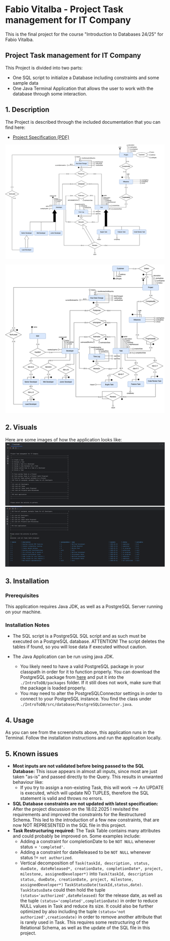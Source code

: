# Fabio Vitalba - Project Task management for IT Company
This is the final project for the course "Introduction to Databases 24/25" for Fabio Vitalba.

## Project Task management for IT Company
This Project is divided into two parts:
- One SQL script to initialize a Database including constraints and some sample data
- One Java Terminal Application that allows the user to work with the database through some interaction.

## 1. Description
The Project is described through the included documentation that you can find here:
- [Project Specification (PDF)](./Documentation/IntroToDB-ProjectSpecification.pdf)

![ER Diagram](./Documentation/IntroToDB-ProjectERDiagram.png)

![Restructured ER Diagram](./Documentation/IntroToDB-ProjectRestructuredERDiagram.png)

## 2. Visuals
Here are some images of how the application looks like:
![Main Menu Screenshot](./Documentation/usage-main-menu.png)
![TD Table Sample Screenshot](./Documentation/usage-example-table.png)

## 3. Installation
### Prerequisites
This application requires Java JDK, as well as a PostgreSQL Server running on your machine.

### Installation Notes
- The SQL script is a PostgreSQL SQL script and as such must be executed on a PostgreSQL database. ATTENTION! The script deletes the tables if found, so you will lose data if executed without caution.

- The Java Application can be run using java JDK. 
  - You likely need to have a valid PostgreSQL package in your classpath in order for it to function properly. You can download the PostgreSQL package from [here](https://jdbc.postgresql.org/download/) and put it into the `./IntroToDB/packages` folder. If it still does not work, make sure that the package is loaded properly.
  - You may need to alter the PostgreSQLConnector settings in order to connect to your PostgreSQL instance. You find the class under `./IntroToDB/src/database/PostgreSQLConnector.java`.

## 4. Usage
As you can see from the screenshots above, this application runs in the Terminal.
Follow the installation instructions and run the application locally.

## 5. Known issues
- **Most inputs are not validated before being passed to the SQL Database:** This issue appears in almost all inputs, since most are just taken "as-is" and passed directly to the Query. This results in unwanted behaviour like:
  - If you try to assign a non-existing Task, this will work --> An UPDATE is executed, which will update NO TUPLES, therefore the SQL statement is valid and throws no errors.
- **SQL Database constraints are not updated with latest specification:** After the project discussion on the 18.02.2025 I revisited the requirements and improved the constraints for the Restructured Schema. This led to the introduction of a few new constraints, that are now NOT REPRESENTED in the SQL file in this project.
- **Task Restructuring required:** The Task Table contains many attributes and could probably be improved on. Some examples include:
  - Adding a constraint for completionDate to be `NOT NULL` whenever status = `'completed'`.
  - Adding a constraint for dateReleased to be `NOT NULL` whenever status != `not authorized`.
  - Vertical decomposition of `Task(taskId, description, status, dueDate, dateReleased*, creationDate, completionDate*, project, milestone, assignedDeveloper*)` into `Task(taskId, description status, dueDate, creationDate, project, milestone, assignedDeveloper*)` `TaskStatusDate(taskId,status,date)`. `TaskStatusDate` could then hold the tuple `(status='authorized',dateReleased)` for the release date, as well as the tuple `(status='completed',completionDate)` in order to reduce NULL values in Task and reduce its size. It could also be further optimized by also including the tuple `(status='not authorized',creationdate)` in order to remove another attribute that is rarely used in Task. This requires some restructuring of the Relational Schema, as well as the update of the SQL file in this project.

